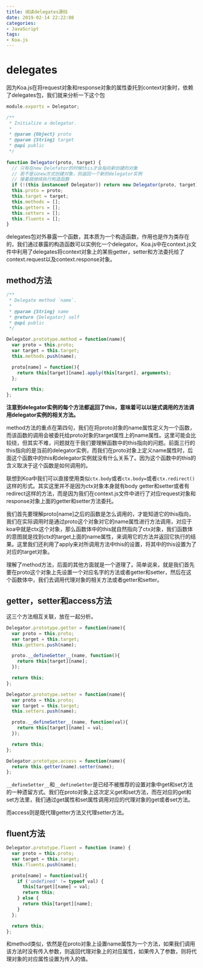 ```yaml
---
title: 阅读delegates源码
date: 2019-02-14 22:22:08
categories:
- JavaScript
tags:
- Koa.js
---
```


# delegates

因为Koa.js在将request对象和response对象的属性委托到context对象时，依赖了delegates包，我们就来分析一下这个包

```javascript
module.exports = Delegator;

/**
 * Initialize a delegator.
 *
 * @param {Object} proto
 * @param {String} target
 * @api public
 */
  
function Delegator(proto, target) {
  // 只有在new Delefator的时候this才会指向新创建的对象
  // 若不是以new方式创建对象，则返回一个新的delegator实例
  // 接着就继续执行构造函数
  if (!(this instanceof Delegator)) return new Delegator(proto, target);
  this.proto = proto;
  this.target = target;
  this.methods = [];
  this.getters = [];
  this.setters = [];
  this.fluents = [];
}
```

delegates包对外暴露一个函数，其本质为一个构造函数，作用也是作为类存在的，我们通过暴露的构造函数可以实例化一个delegator。Koa.js中在context.js文件中利用了delegates将context对象上的某些getter，setter和方法委托给了context.request以及context.response对象。

<!-- more -->

## method方法

```javascript
/**
 * Delegate method `name`.
 *
 * @param {String} name
 * @return {Delegator} self
 * @api public
 */  

Delegator.prototype.method = function(name){
  var proto = this.proto;
  var target = this.target;
  this.methods.push(name);

  proto[name] = function(){
    return this[target][name].apply(this[target], arguments);
  };

  return this;
};
```

**注意到delegator实例的每个方法都返回了this，意味着可以以链式调用的方法调用delegator实例的相关方法。**

method方法的重点在第四句，我们在将proto对象的name属性定义为一个函数，而该函数的调用会被委托给proto对象的target属性上的name属性。这里可能会比较绕，但其实不难，问题就在于我们要理解函数中的this指向的问题。前面三行的this指向的是当前的delegator实例，而我们在proto对象上定义name属性时，后面这个函数中的this和delegator实例就没有什么关系了。因为这个函数中的this的含义取决于这个函数是如何调用的。

联想到Koa中我们可以直接使用类似`ctx.body`或者`ctx.body=`或者`ctx.redirect()`这样的形式。其实这里并不是因为ctx对象本身就有body getter和setter或者有redirect这样的方法，而是因为我们在context.js文件中进行了对应request对象和response对象上面的getter和setter方法委托。

我们首先要理解proto[name]之后的函数是怎么调用的，才能知道它的this指向，我们在实际调用时是通过proto这个对象对它的name属性进行方法调用，对应于koa中就是ctx这个对象，那么函数体中的this就自然指向了ctx对象，我们函数体的意图就是找到ctx的target上面的name属性，来调用它的方法并返回它执行的结果。这里我们还利用了apply来对所调用方法中this的设置，将其中的this设置为了对应的target对象。

理解了method方法，后面的其他方面就是一个道理了。简单说来，就是我们首先要在proto这个对象上先设置一个对应名字的方法或者getter和setter，然后在这个函数体中，我们去调用代理对象的相关方法或者getter和setter。


## getter，setter和access方法

这三个方法相互关联，放在一起分析。

```javascript
Delegator.prototype.getter = function(name){
  var proto = this.proto;
  var target = this.target;
  this.getters.push(name);

  proto.__defineGetter__(name, function(){
    return this[target][name];
  });

  return this;
};

Delegator.prototype.setter = function(name){
  var proto = this.proto;
  var target = this.target;
  this.setters.push(name);

  proto.__defineSetter__(name, function(val){
    return this[target][name] = val;
  });

  return this;
};

Delegator.prototype.access = function(name){
  return this.getter(name).setter(name);
};
```

`__defineSetter__`和`__defineGetter`是已经不被推荐的设置对象中get和set方法的一种遗留方式。我们在proto对象上这次定义get和set方法，而在对应的get和set方法里，我们通过get属性和set属性调用对应的代理对象的get或者set方法。

而access则是既代理getter方法又代理setter方法。

## fluent方法

```javascript
Delegator.prototype.fluent = function (name) {
  var proto = this.proto;
  var target = this.target;
  this.fluents.push(name);

  proto[name] = function(val){
    if ('undefined' != typeof val) {
      this[target][name] = val;
      return this;
    } else {
      return this[target][name];
    }
  };

  return this;
};
```
和method类似，依然是在proto对象上设置name属性为一个方法，如果我们调用该方法时没有传入参数，则返回代理对象上的对应属性，如果传入了参数，则将代理对象的对应属性设置为传入的值。
